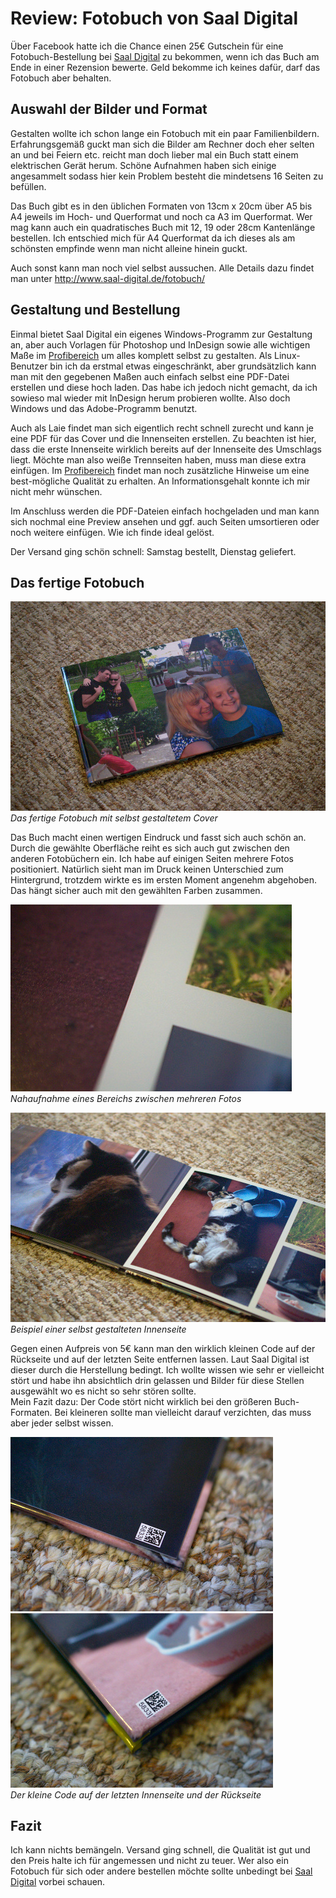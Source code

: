 # Review: Fotobuch von Saal Digital


Über Facebook hatte ich die Chance einen 25€ Gutschein für eine Fotobuch-Bestellung bei [Saal Digital](https://www.facebook.com/Saal.Digital/) zu bekommen, wenn ich das Buch am Ende in einer Rezension bewerte. Geld bekomme ich keines dafür, darf das Fotobuch aber behalten.



## Auswahl der Bilder und Format

Gestalten wollte ich schon lange ein Fotobuch mit ein paar Familienbildern. Erfahrungsgemäß guckt man sich die Bilder am Rechner doch eher selten an und bei Feiern etc. reicht man doch lieber mal ein Buch statt einem elektrischen Gerät herum. Schöne Aufnahmen haben sich einige angesammelt sodass hier kein Problem besteht die mindetsens 16 Seiten zu befüllen.

Das Buch gibt es in den üblichen Formaten von 13cm x 20cm über A5 bis A4 jeweils im Hoch- und Querformat und noch ca A3 im Querformat. Wer mag kann auch ein quadratisches Buch mit 12, 19 oder 28cm Kantenlänge bestellen. Ich entschied mich für A4 Querformat da ich dieses als am schönsten empfinde wenn man nicht alleine hinein guckt.

Auch sonst kann man noch viel selbst aussuchen. Alle Details dazu findet man unter http://www.saal-digital.de/fotobuch/



## Gestaltung und Bestellung

Einmal bietet Saal Digital ein eigenes Windows-Programm zur Gestaltung an, aber auch Vorlagen für Photoshop und InDesign sowie alle wichtigen Maße im [Profibereich](http://www.saal-digital.de/service/profibereich/) um alles komplett selbst zu gestalten. Als Linux-Benutzer bin ich da erstmal etwas eingeschränkt, aber grundsätzlich kann man mit den gegebenen Maßen auch einfach selbst eine PDF-Datei erstellen und diese hoch laden. Das habe ich jedoch nicht gemacht, da ich sowieso mal wieder mit InDesign herum probieren wollte. Also doch Windows und das Adobe-Programm benutzt.

Auch als Laie findet man sich eigentlich recht schnell zurecht und kann je eine PDF für das Cover und die Innenseiten erstellen. Zu beachten ist hier, dass die erste Innenseite wirklich bereits auf der Innenseite des Umschlags liegt. Möchte man also weiße Trennseiten haben, muss man diese extra einfügen. Im [Profibereich](http://www.saal-digital.de/service/profibereich/) findet man noch zusätzliche Hinweise um eine best-mögliche Qualität zu erhalten. An Informationsgehalt konnte ich mir nicht mehr wünschen.

Im Anschluss werden die PDF-Dateien einfach hochgeladen und man kann sich nochmal eine Preview ansehen und ggf. auch Seiten umsortieren oder noch weitere einfügen. Wie ich finde ideal gelöst.

Der Versand ging schön schnell: Samstag bestellt, Dienstag geliefert. 



## Das fertige Fotobuch

![](DSC_0017.jpg)  
_Das fertige Fotobuch mit selbst gestaltetem Cover_

Das Buch macht einen wertigen Eindruck und fasst sich auch schön an. Durch die gewählte Oberfläche reiht es sich auch gut zwischen den anderen Fotobüchern ein. Ich habe auf einigen Seiten mehrere Fotos positioniert. Natürlich sieht man im Druck keinen Unterschied zum Hintergrund, trotzdem wirkte es im ersten Moment angenehm abgehoben. Das hängt sicher auch mit den gewählten Farben zusammen.

![](450_DSC_0026.jpg)  
_Nahaufnahme eines Bereichs zwischen mehreren Fotos_

![](DSC_0024.jpg)  
_Beispiel einer selbst gestalteten Innenseite_

Gegen einen Aufpreis von 5€ kann man den wirklich kleinen Code auf der Rückseite und auf der letzten Seite entfernen lassen. Laut Saal Digital ist dieser durch die Herstellung bedingt. Ich wollte wissen wie sehr er vielleicht stört und habe ihn absichtlich drin gelassen und Bilder für diese Stellen ausgewählt wo es nicht so sehr stören sollte.  
Mein Fazit dazu: Der Code stört nicht wirklich bei den größeren Buch-Formaten. Bei kleineren sollte man vielleicht darauf verzichten, das muss aber jeder selbst wissen.

![](420_DSC_0028.jpg)
![](420_DSC_0030.jpg)   
_Der kleine Code auf der letzten Innenseite und der Rückseite_





## Fazit

Ich kann nichts bemängeln. Versand ging schnell, die Qualität ist gut und den Preis halte ich für angemessen und nicht zu teuer. Wer also ein Fotobuch für sich oder andere bestellen möchte sollte unbedingt bei [Saal Digital](https://www.saal-digital.de/) vorbei schauen.
